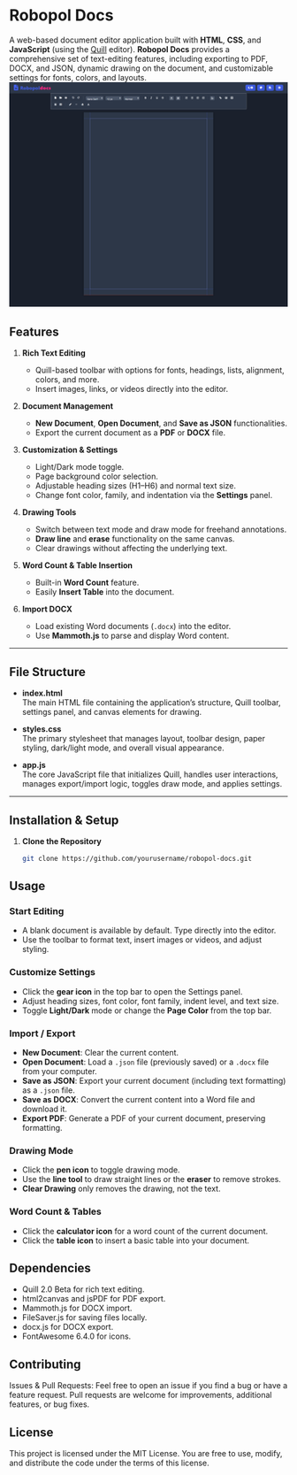 # Robopol Docs

A web-based document editor application built with **HTML**, **CSS**, and **JavaScript** (using the [Quill](https://quilljs.com/) editor). **Robopol Docs** provides a comprehensive set of text-editing features, including exporting to PDF, DOCX, and JSON, dynamic drawing on the document, and customizable settings for fonts, colors, and layouts.
![Robopol docs](assets/screencapture-docs.png)

## Features

1. **Rich Text Editing**  
   - Quill-based toolbar with options for fonts, headings, lists, alignment, colors, and more.
   - Insert images, links, or videos directly into the editor.

2. **Document Management**  
   - **New Document**, **Open Document**, and **Save as JSON** functionalities.
   - Export the current document as a **PDF** or **DOCX** file.

3. **Customization & Settings**  
   - Light/Dark mode toggle.
   - Page background color selection.
   - Adjustable heading sizes (H1–H6) and normal text size.
   - Change font color, family, and indentation via the **Settings** panel.

4. **Drawing Tools**  
   - Switch between text mode and draw mode for freehand annotations.
   - **Draw line** and **erase** functionality on the same canvas.
   - Clear drawings without affecting the underlying text.

5. **Word Count & Table Insertion**  
   - Built-in **Word Count** feature.
   - Easily **Insert Table** into the document.

6. **Import DOCX**  
   - Load existing Word documents (`.docx`) into the editor.
   - Use **Mammoth.js** to parse and display Word content.

---

## File Structure

- **index.html**  
  The main HTML file containing the application’s structure, Quill toolbar, settings panel, and canvas elements for drawing.

- **styles.css**  
  The primary stylesheet that manages layout, toolbar design, paper styling, dark/light mode, and overall visual appearance.

- **app.js**  
  The core JavaScript file that initializes Quill, handles user interactions, manages export/import logic, toggles draw mode, and applies settings.

---

## Installation & Setup

1. **Clone the Repository**  
   ```bash
   git clone https://github.com/yourusername/robopol-docs.git

## Usage

### Start Editing
- A blank document is available by default. Type directly into the editor.  
- Use the toolbar to format text, insert images or videos, and adjust styling.

### Customize Settings
- Click the **gear icon** in the top bar to open the Settings panel.  
- Adjust heading sizes, font color, font family, indent level, and text size.  
- Toggle **Light/Dark** mode or change the **Page Color** from the top bar.

### Import / Export
- **New Document**: Clear the current content.  
- **Open Document**: Load a `.json` file (previously saved) or a `.docx` file from your computer.  
- **Save as JSON**: Export your current document (including text formatting) as a `.json` file.  
- **Save as DOCX**: Convert the current content into a Word file and download it.  
- **Export PDF**: Generate a PDF of your current document, preserving formatting.

### Drawing Mode
- Click the **pen icon** to toggle drawing mode.  
- Use the **line tool** to draw straight lines or the **eraser** to remove strokes.  
- **Clear Drawing** only removes the drawing, not the text.

### Word Count & Tables
- Click the **calculator icon** for a word count of the current document.  
- Click the **table icon** to insert a basic table into your document.

## Dependencies
- Quill 2.0 Beta for rich text editing.
- html2canvas and jsPDF for PDF export.
- Mammoth.js for DOCX import.
- FileSaver.js for saving files locally.
- docx.js for DOCX export.
- FontAwesome 6.4.0 for icons.
## Contributing
Issues & Pull Requests:
Feel free to open an issue if you find a bug or have a feature request. Pull requests are welcome for improvements, additional features, or bug fixes.
## License
This project is licensed under the MIT License. You are free to use, modify, and distribute the code under the terms of this license.
